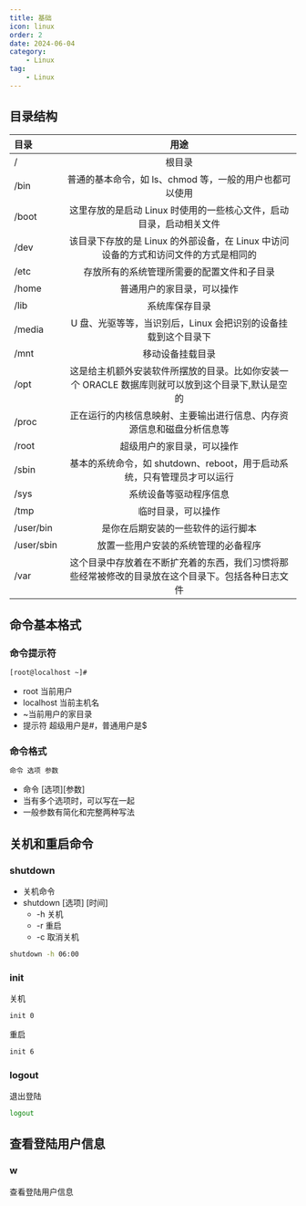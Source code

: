 ```yaml
---
title: 基础
icon: linux
order: 2
date: 2024-06-04
category:
    - Linux
tag:
    - Linux
---
```


## 目录结构

| 目录       |                                                用途                                                |
| :--------- | :------------------------------------------------------------------------------------------------: |
| /          |                                               根目录                                               |
| /bin       |                      普通的基本命令，如 ls、chmod 等，一般的用户也都可以使用                       |
| /boot      |                这里存放的是启动 Linux 时使用的一些核心文件，启动目录，启动相关文件                 |
| /dev       |        该目录下存放的是 Linux 的外部设备，在 Linux 中访问设备的方式和访问文件的方式是相同的        |
| /etc       |                             存放所有的系统管理所需要的配置文件和子目录                             |
| /home      |                                     普通用户的家目录，可以操作                                     |
| /lib       |                                           系统库保存目录                                           |
| /media     |                   U 盘、光驱等等，当识别后，Linux 会把识别的设备挂载到这个目录下                   |
| /mnt       |                                          移动设备挂载目录                                          |
| /opt       | 这是给主机额外安装软件所摆放的目录。比如你安装一个 ORACLE 数据库则就可以放到这个目录下,默认是空的  |
| /proc      |               正在运行的内核信息映射、主要输出进行信息、内存资源信息和磁盘分析信息等               |
| /root      |                                     超级用户的家目录，可以操作                                     |
| /sbin      |              基本的系统命令，如 shutdown、reboot，用于启动系统，只有管理员才可以运行               |
| /sys       |                                       系统设备等驱动程序信息                                       |
| /tmp       |                                         临时目录，可以操作                                         |
| /user/bin  |                                 是你在后期安装的一些软件的运行脚本                                 |
| /user/sbin |                                放置一些用户安装的系统管理的必备程序                                |
| /var       | 这个目录中存放着在不断扩充着的东西，我们习惯将那些经常被修改的目录放在这个目录下。包括各种日志文件 |

## 命令基本格式

### 命令提示符

```bash
[root@localhost ~]#
```

- root 当前用户
- localhost 当前主机名
- ~当前用户的家目录
- 提示符 超级用户是#，普通用户是$

### 命令格式

```bash
命令 选项 参数
```

- 命令 [选项][参数]
- 当有多个选项时，可以写在一起
- 一般参数有简化和完整两种写法

## 关机和重启命令

### shutdown

- 关机命令
- shutdown [选项] [时间]
  - -h 关机
  - -r 重启
  - -c 取消关机

```bash
shutdown -h 06:00
```

### init

关机

```bash
init 0
```

重启

```bash
init 6
```

### logout

退出登陆

```bash
logout
```

## 查看登陆用户信息

### w

查看登陆用户信息
